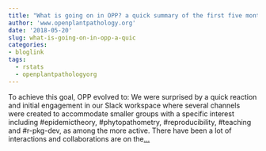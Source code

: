 ```yaml
---
title: "What is going on in OPP? a quick summary of the first five months"
author: 'www.openplantpathology.org'
date: '2018-05-20'
slug: what-is-going-on-in-opp-a-quic
categories:
- bloglink
tags:
  - rstats
  - openplantpathologyorg
---
```


To achieve this goal, OPP evolved to: We were surprised by a quick reaction and initial engagement in our Slack workspace where several channels were created to accommodate smaller groups with a specific interest including #epidemictheory, #phytopathometry, #reproducibility, #teaching and #r-pkg-dev, as among the more active. There have been a lot of interactions and collaborations are on the[... <i class="fas fa-external-link-alt"></i>](https://openplantpathology.org/post/2018-05-20-second-post-five-month-summary/)

